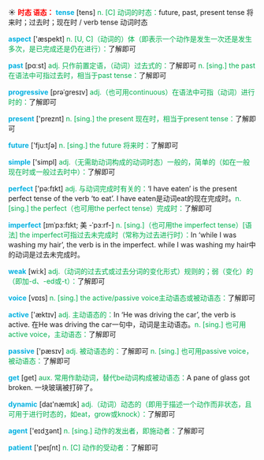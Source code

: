 ☀ <font color="red">**时态 语态：**</font>
<font color="sky blue">**tense**</font> [tens] 
<font color="#00b050">n. [C] 动词的时态：</font>future, past, present tense 将来时；过去时；现在时 / verb tense 动词时态

<font color="sky blue">**aspect**</font> ['æspekt] 
<font color="#00b050">n. [U, C]（动词的）体（即表示一个动作是发生一次还是发生多次，是已完成还是仍在进行）：</font>了解即可

<font color="sky blue">**past**</font> [pɑːst] 
<font color="#00b050">adj. 只作前置定语，（动词）过去式的：</font>了解即可 <font color="#00b050">n. [sing.] the past 在语法中可指过去时，相当于past tense：</font>了解即可
           
<font color="sky blue">**progressive**</font> [prəˈgresɪv]
<font color="#00b050">adj.（也可用continuous）在语法中可指（动词）进行时的：</font>了解即可

<font color="sky blue">**present**</font> ['preznt] 
<font color="#00b050">n. [sing.] the present 现在时，相当于present tense：</font>了解即可  

<font color="sky blue">**future**</font> ['fju:tʃə] 
<font color="#00b050">n. [sing.] the future 将来时：</font>了解即可

<font color="sky blue">**simple**</font> ['simpl] 
<font color="#00b050">adj.（无需助动词构成的动词时态）一般的，简单的（如在一般现在时或一般过去时中）：</font>了解即可

<font color="sky blue">**perfect**</font> ['pə:fɪkt] 
<font color="#00b050">adj. 与动词完成时有关的：</font>‘I have eaten’ is the present perfect tense of the verb ‘to eat’. I have eaten是动词eat的现在完成时。<font color="#00b050">n. [sing.] the perfect（也可用the perfect tense）完成时：</font>了解即可
           
<font color="sky blue">**imperfect**</font> [ɪmˈpɜ:fɪkt; 美 -ˈpɜ:rf-]
<font color="#00b050">n. [sing.]（也可用the imperfect tense）[语法] the imperfect可指过去未完成时（常称为过去进行时）：</font>In ‘while I was washing my hair’, the verb is in the imperfect. while I was washing my hair中的动词是过去未完成时。

<font color="sky blue">**weak**</font> [wi:k] 
<font color="#00b050">adj.（动词的过去式或过去分词的变化形式）规则的；弱（变化）的（即加-d、-ed或-t）：</font>了解即可

<font color="sky blue">**voice**</font> [vɒɪs] 
<font color="#00b050">n. [sing.] the active/passive voice主动语态或被动语态：</font>了解即可

<font color="sky blue">**active**</font> ['æktɪv] 
<font color="#00b050">adj. 主动语态的：</font>In ‘He was driving the car’, the verb is active. 在He was driving the car一句中，动词是主动语态。<font color="#00b050">n. [sing.] 也可用active voice，主动语态：</font>了解即可

<font color="sky blue">**passive**</font> ['pæsɪv] 
<font color="#00b050">adj. 被动语态的：</font>了解即可 <font color="#00b050">n. [sing.] 也可用passive voice，被动语态：</font>了解即可

<font color="sky blue">**get**</font> [ɡet] 
<font color="#00b050">aux. 常用作助动词，替代be动词构成被动语态：</font>A pane of glass got broken. 一块玻璃被打碎了。

<font color="sky blue">**dynamic**</font> [daɪ'næmɪk] 
<font color="#00b050">adj.（动词）动态的（即用于描述一个动作而非状态，且可用于进行时态的，如eat，grow或knock）：</font>了解即可

<font color="sky blue">**agent**</font> ['eɪdӡənt] 
<font color="#00b050">n. [sing.] 动作的发出者，即施动者：</font>了解即可

<font color="sky blue">**patient**</font> ['peɪʃnt] 
<font color="#00b050">n. [C] 动作的受动者：</font>了解即可
